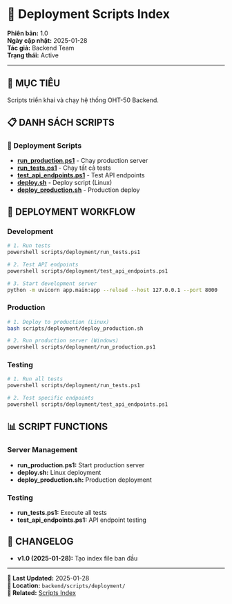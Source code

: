 # 🚀 Deployment Scripts Index

**Phiên bản:** 1.0  
**Ngày cập nhật:** 2025-01-28  
**Tác giả:** Backend Team  
**Trạng thái:** Active  

---

## 🎯 **MỤC TIÊU**
Scripts triển khai và chạy hệ thống OHT-50 Backend.

## 📋 **DANH SÁCH SCRIPTS**

### **📖 Deployment Scripts**
- **[run_production.ps1](./run_production.ps1)** - Chạy production server
- **[run_tests.ps1](./run_tests.ps1)** - Chạy tất cả tests
- **[test_api_endpoints.ps1](./test_api_endpoints.ps1)** - Test API endpoints
- **[deploy.sh](./deploy.sh)** - Deploy script (Linux)
- **[deploy_production.sh](./deploy_production.sh)** - Production deploy

## 🚀 **DEPLOYMENT WORKFLOW**

### **Development**
```bash
# 1. Run tests
powershell scripts/deployment/run_tests.ps1

# 2. Test API endpoints
powershell scripts/deployment/test_api_endpoints.ps1

# 3. Start development server
python -m uvicorn app.main:app --reload --host 127.0.0.1 --port 8000
```

### **Production**
```bash
# 1. Deploy to production (Linux)
bash scripts/deployment/deploy_production.sh

# 2. Run production server (Windows)
powershell scripts/deployment/run_production.ps1
```

### **Testing**
```bash
# 1. Run all tests
powershell scripts/deployment/run_tests.ps1

# 2. Test specific endpoints
powershell scripts/deployment/test_api_endpoints.ps1
```

## 📊 **SCRIPT FUNCTIONS**

### **Server Management**
- **run_production.ps1:** Start production server
- **deploy.sh:** Linux deployment
- **deploy_production.sh:** Production deployment

### **Testing**
- **run_tests.ps1:** Execute all tests
- **test_api_endpoints.ps1:** API endpoint testing

## 🔄 **CHANGELOG**
- **v1.0 (2025-01-28):** Tạo index file ban đầu

---

**📅 Last Updated:** 2025-01-28  
**📁 Location:** `backend/scripts/deployment/`  
**🔗 Related:** [Scripts Index](../INDEX.md)
